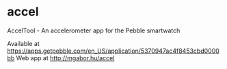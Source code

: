 # accel
AccelTool - An accelerometer app for the Pebble smartwatch

Available at https://apps.getpebble.com/en_US/application/5370947ac4f8453cbd0000bb
Web app at http://mgabor.hu/accel

